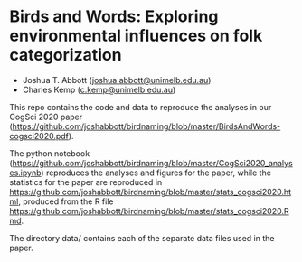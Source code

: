 # Birds and Words: Exploring environmental influences on folk categorization

* Joshua T. Abbott (joshua.abbott@unimelb.edu.au)
* Charles Kemp (c.kemp@unimelb.edu.au)


This repo contains the code and data to reproduce the analyses in our CogSci 2020 paper (https://github.com/joshabbott/birdnaming/blob/master/BirdsAndWords-cogsci2020.pdf). 

The python notebook (https://github.com/joshabbott/birdnaming/blob/master/CogSci2020_analyses.ipynb) reproduces the analyses and figures for the paper, while the statistics for the paper are reproduced in https://github.com/joshabbott/birdnaming/blob/master/stats_cogsci2020.html, produced from the R file https://github.com/joshabbott/birdnaming/blob/master/stats_cogsci2020.Rmd.

The directory data/ contains each of the separate data files used in the paper.